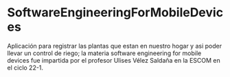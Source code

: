 # SoftwareEngineeringForMobileDevices
Aplicación para registrar las plantas que estan en nuestro hogar y asi poder llevar un control de riego; la materia software engineering for mobile devices fue impartida por el profesor Ulises Vélez Saldaña en la ESCOM en el ciclo 22-1.
